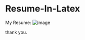 # Resume-In-Latex
My Resume:
![image](https://github.com/rinki-das/Resume-In-Latex/assets/101658911/6d0ee793-af6e-49c4-9582-4ba3115d7cb5)


thank you.


